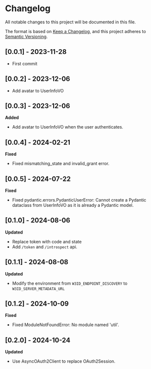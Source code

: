 # Changelog

All notable changes to this project will be documented in this file.

The format is based on [Keep a Changelog](https://keepachangelog.com/en/1.0.0/), and this
project adheres to [Semantic Versioning](https://semver.org/spec/v2.0.0.html).

## [0.0.1] - 2023-11-28

-   First commit

## [0.0.2] - 2023-12-06

-   Add avatar to UserInfoVO

## [0.0.3] - 2023-12-06

**Added**

-   Add avatar to UserInfoVO when the user authenticates.

## [0.0.4] - 2024-02-21

**Fixed**

-   Fixed mismatching_state and invalid_grant error.

## [0.0.5] - 2024-07-22

**Fixed**

-   Fixed pydantic.errors.PydanticUserError: Cannot create a Pydantic dataclass from UserInfoVO as it is already a Pydantic model.

## [0.1.0] - 2024-08-06

**Updated**

-   Replace token with code and state
-   Add `/token` and `/introspect` api.

## [0.1.1] - 2024-08-08

**Updated**

-   Modify the environment from `W3ID_ENDPOINT_DISCOVERY` to `W3ID_SERVER_METADATA_URL`

## [0.1.2] - 2024-10-09

**Fixed**

-   Fixed ModuleNotFoundError: No module named 'util'.

## [0.2.0] - 2024-10-24

**Updated**

-   Use AsyncOAuth2Client to replace OAuth2Session.
